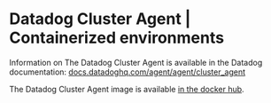 # Datadog Cluster Agent | Containerized environments

Information on The Datadog Cluster Agent is available in the Datadog documentation: [docs.datadoghq.com/agent/agent/cluster_agent][1]

The Datadog Cluster Agent image is available [in the docker hub][2].

[1]: https://docs.datadoghq.com/agent/cluster_agent/
[2]: https://hub.docker.com/r/datadog/cluster-agent/
